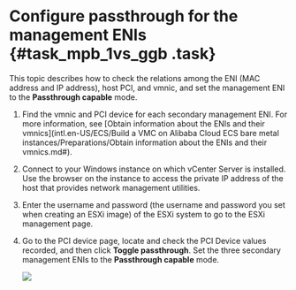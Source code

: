 # Configure passthrough for the management ENIs {#task_mpb_1vs_ggb .task}

This topic describes how to check the relations among the ENI \(MAC address and IP address\), host PCI, and vmnic, and set the management ENI to the **Passthrough capable** mode.

1.  Find the vmnic and PCI device for each secondary management ENI. For more information, see [Obtain information about the ENIs and their vmnics](intl.en-US/ECS/Build a VMC on Alibaba Cloud ECS bare metal instances/Preparations/Obtain information about the ENIs and their vmnics.md#). 
2.  Connect to your Windows instance on which vCenter Server is installed. Use the browser on the instance to access the private IP address of the host that provides network management utilities. 
3.  Enter the username and password \(the username and password you set when creating an ESXi image\) of the ESXi system to go to the ESXi management page. 
4.  Go to the PCI device page, locate and check the PCI Device values recorded, and then click **Toggle passthrough**. Set the three secondary management ENIs to the **Passthrough capable** mode. 

    ![](http://static-aliyun-doc.oss-cn-hangzhou.aliyuncs.com/assets/img/83721/154886313037885_en-US.png)



